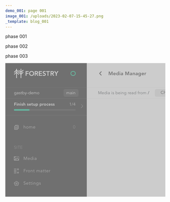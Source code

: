 ```yaml
---
demo_001: page 001
image_001: /uploads/2023-02-07-15-45-27.png
_template: blog_001
---
```



phase 001

phase 002

phase 003

![](/uploads/2023-02-07-15-45-27.png)
